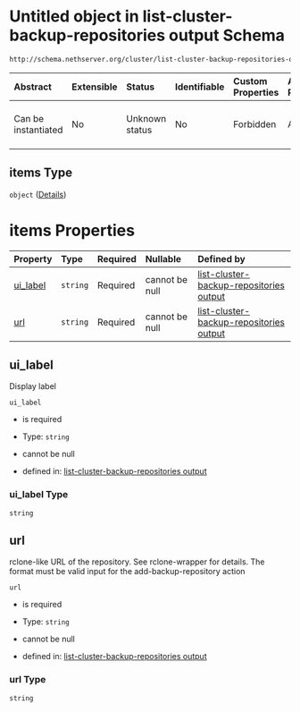 # Untitled object in list-cluster-backup-repositories output Schema

```txt
http://schema.nethserver.org/cluster/list-cluster-backup-repositories-output.json#/properties/endpoints/items
```



| Abstract            | Extensible | Status         | Identifiable | Custom Properties | Additional Properties | Access Restrictions | Defined In                                                                                                                    |
| :------------------ | :--------- | :------------- | :----------- | :---------------- | :-------------------- | :------------------ | :---------------------------------------------------------------------------------------------------------------------------- |
| Can be instantiated | No         | Unknown status | No           | Forbidden         | Allowed               | none                | [list-cluster-backup-repositories-output.json\*](cluster/list-cluster-backup-repositories-output.json "open original schema") |

## items Type

`object` ([Details](list-cluster-backup-repositories-output-properties-endpoints-items.md))

# items Properties

| Property               | Type     | Required | Nullable       | Defined by                                                                                                                                                                                                                                                               |
| :--------------------- | :------- | :------- | :------------- | :----------------------------------------------------------------------------------------------------------------------------------------------------------------------------------------------------------------------------------------------------------------------- |
| [ui\_label](#ui_label) | `string` | Required | cannot be null | [list-cluster-backup-repositories output](list-cluster-backup-repositories-output-properties-endpoints-items-properties-ui_label.md "http://schema.nethserver.org/cluster/list-cluster-backup-repositories-output.json#/properties/endpoints/items/properties/ui_label") |
| [url](#url)            | `string` | Required | cannot be null | [list-cluster-backup-repositories output](list-cluster-backup-repositories-output-properties-endpoints-items-properties-url.md "http://schema.nethserver.org/cluster/list-cluster-backup-repositories-output.json#/properties/endpoints/items/properties/url")           |

## ui\_label

Display label

`ui_label`

*   is required

*   Type: `string`

*   cannot be null

*   defined in: [list-cluster-backup-repositories output](list-cluster-backup-repositories-output-properties-endpoints-items-properties-ui_label.md "http://schema.nethserver.org/cluster/list-cluster-backup-repositories-output.json#/properties/endpoints/items/properties/ui_label")

### ui\_label Type

`string`

## url

rclone-like URL of the repository. See rclone-wrapper for details. The format must be valid input for the add-backup-repository action

`url`

*   is required

*   Type: `string`

*   cannot be null

*   defined in: [list-cluster-backup-repositories output](list-cluster-backup-repositories-output-properties-endpoints-items-properties-url.md "http://schema.nethserver.org/cluster/list-cluster-backup-repositories-output.json#/properties/endpoints/items/properties/url")

### url Type

`string`
